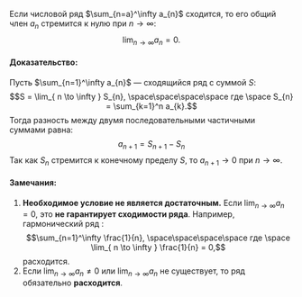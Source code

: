 Если числовой ряд $\sum_{n=a}^\infty a_{n}$ сходится, то его общий член $a_{n}$ стремится к нулю при $n \to \infty:$
$$\lim_{ n \to \infty } a_{n} = 0.$$
#### Доказательство:

Пусть $\sum_{n=1}^\infty a_{n}$ — сходящийся ряд с суммой $S:$
$$S = \lim_{ n \to \infty } S_{n}, \space\space\space\space где \space S_{n} = \sum_{k=1}^n a_{k}.$$
Тогда разность между двумя последовательными частичными суммами равна:
$$a_{n+1} = S_{n+1} - S_{n}$$
Так как $S_{n}$ стремится к конечному пределу $S$, то $a_{n+1} \to 0$ при $n \to \infty.$

#### Замечания:
1. **Необходимое условие не является достаточным.**
	Если $\lim_{ n \to \infty } a_{n} = 0$, это **не гарантирует сходимости ряда**. Например, гармонический ряд $:$
	$$\sum_{n=1}^\infty \frac{1}{n}, \space\space\space\space где \space \lim_{ n \to \infty } \frac{1}{n} = 0,$$
	 расходится.
2. Если $\lim_{ n \to \infty } a_{n} \not= 0$ или $\lim_{ n \to \infty } a_{n}$ не существует, то ряд обязательно **расходится**.